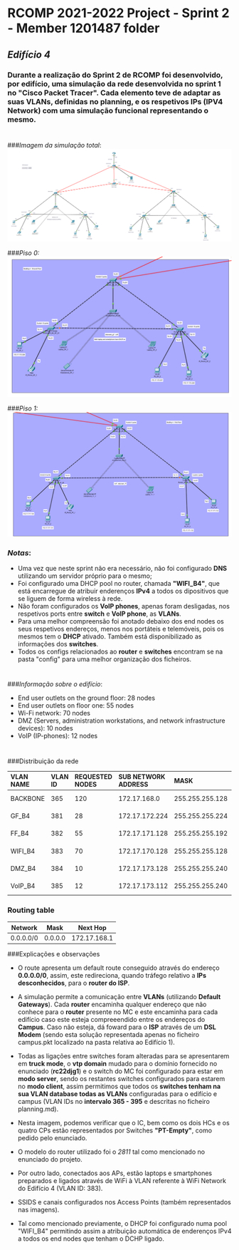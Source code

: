 RCOMP 2021-2022 Project - Sprint 2 - Member 1201487 folder
===========================================

## ***Edifício 4***

### <p> Durante a realização do Sprint 2 de RCOMP foi desenvolvido, por edifício, uma simulação da rede desenvolvida no sprint 1 no "Cisco Packet Tracer". Cada elemento teve de adaptar as suas VLANs, definidas no planning, e os respetivos IPs (IPV4 Network) com uma simulação funcional representando o mesmo.

# <p>

###*Imagem da simulação total*:
![Building4](Building4.png)

###*Piso 0:*
![Building4_ground_floor](Building4_ground_floor.png)

###*Piso 1:*
![Building4_first_floor](Building4_first_floor.png)


### <p> *Notas*:
* Uma vez que neste sprint não era necessário, não foi configurado **DNS** utilizando um servidor próprio para o mesmo;
* Foi configurado uma DHCP pool no router, chamada **"WIFI_B4"**, que está encarregue de atribuir enderenços **IPv4** a todos os dipositivos que se liguem de forma wireless à rede.
* Não foram configurados os **VoIP phones**, apenas foram desligadas, nos respetivos ports entre **switch** e **VoIP phone**, as **VLANs**.
* Para uma melhor compreensão foi anotado debaixo dos end nodes os seus respetivos endereços, menos nos portáteis e telemóveis, pois os mesmos tem o **DHCP** ativado. Também está disponibilizado as informações dos **switches**.
* Todos os configs relacionados ao **router** e **switches** encontram se na pasta "config" para uma melhor organização dos ficheiros.

#

###*Informação sobre o edifício*:

- End user outlets on the ground floor: 28 nodes
- End user outlets on floor one: 55 nodes
- Wi-Fi network: 70 nodes
- DMZ (Servers, administration workstations, and network infrastructure devices): 10 nodes
- VoIP (IP-phones): 12 nodes

#

###Distribuição da rede

| VLAN NAME | VLAN ID | REQUESTED NODES | SUB NETWORK ADDRESS   | MASK             | ADDRESS RANGE      | NETWORK ADDRESS | BROADCAST ADDRESS | FIRST VALID NODE ADDRESS | LAST VALID NODE ADDRESS |
|:----------|:--------|:----------------|:----------------------|:-----------------|:-------------------| :-------------- |:------------------|:-------------------------|:------------------------|
| BACKBONE  | 365     | 120             | 172.17.168.0          | 255.255.255.128  | 172.17.168.0-127   | 172.17.168.0    | 172.17.168.127    | 172.17.168.1             | 172.17.168.126          |
| GF_B4     | 381     | 28              | 172.17.172.224        | 255.255.255.224	 | 172.17.171.224-255 | 172.17.172.224    | 172.17.172.255    | 172.17.172.225           | 172.17.172.254          |
| FF_B4     | 382     | 55              | 172.17.171.128        | 255.255.255.192  | 172.17.170.128-191 | 172.17.170.128    | 172.17.170.191    | 172.17.170.129           | 172.17.170.190          |
| WIFI_B4   | 383     | 70              | 172.17.170.128        | 255.255.255.128  | 172.17.170.128-255 | 172.17.170.128  | 172.17.170.255    | 172.17.170.129           | 172.17.170.254          |
| DMZ_B4    | 384     | 10              | 172.17.173.128        | 255.255.255.240  | 172.17.173.128-143 | 172.17.173.128  | 172.17.173.143    | 172.17.173.129           | 172.17.173.142          |
| VoIP_B4   | 385     | 12              | 172.17.173.112        | 255.255.255.240  | 172.17.173.112-127 | 172.17.173.112   | 172.17.173.127    | 172.17.173.113           | 172.17.172.126          |

### Routing table

| Network |	Mask | Next Hop |
|---|---|---|
| 0.0.0.0/0 			|		0.0.0.0	|		172.17.168.1		|

###Explicações e observações

* O route apresenta um default route conseguido através do endereço **0.0.0.0/0**, assim, este redireciona, quando tráfego relativo a **IPs desconhecidos**, para o **router do ISP**.


* A simulação permite a comunicação entre **VLANs** (utilizando **Default Gateways**). Cada **router** encaminha qualquer endereço que não conhece para o **router** presente no MC e este encaminha para cada edifício caso este esteja compreeendido entre os endereços do **Campus**. Caso não esteja, dá foward para o **ISP** através de um **DSL Modem** (sendo esta solução representada apenas no ficheiro campus.pkt localizado na pasta relativa ao Edifício 1).


* Todas as ligações entre switches foram alteradas para se apresentarem em **truck mode**, o **vtp domain** mudado para o domínio fornecido no enunciado (**rc22djg1**) e o switch do MC foi configurado para estar em **modo server**, sendo os restantes switches configurados para estarem no **modo client**, assim permitimos que todos os **switches tenham na sua VLAN database todas as VLANs**
  configuradas para o edifício e campus (VLAN IDs no **intervalo 365 - 395** e descritas no ficheiro planning.md).
  
  
* Nesta imagem, podemos verificar que o IC, bem como os dois HCs e os quatro CPs estão representados por Switches **"PT-Empty"**, como pedido pelo enunciado. 


* O modelo do router utilizado foi o *2811* tal como mencionado no enunciado do projeto.


* Por outro lado, conectados aos APs, estão laptops e smartphones preparados e ligados através de WiFi à VLAN referente à WiFi Network do Edifício 4 (VLAN ID: 383).


* SSIDS e canais configurados nos Access Points (também representados nas imagens).


* Tal como mencionado previamente, o DHCP foi configurado numa pool "WIFI_B4" permitindo assim a atribuição automática de enderenços IPv4 a todos os end nodes que tenham o DCHP ligado. 
    
